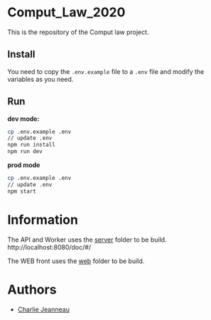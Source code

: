 # Comput_Law_2020

This is the repository of the Comput law project.

## Install

You need to copy the `.env.example` file to a `.env` file and modify the variables as you need.

## Run

**dev mode:**

```bash
cp .env.example .env
// update .env
npm run install
npm run dev
```

**prod mode**

```bash
cp .env.example .env
// update .env
npm start
```

# Information

The API and Worker uses the [server](./server) folder to be build.
http://localhost:8080/doc/#/

The WEB front uses the [web](./web) folder to be build.


# Authors
* [Charlie Jeanneau](https://github.com/JeSuisCharlie1)
